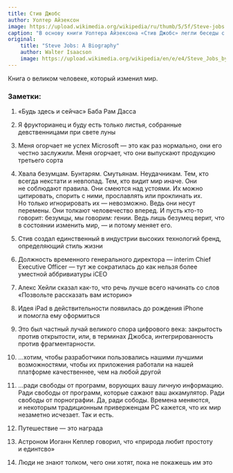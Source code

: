 ```yaml
---
title: Стив Джобс
author: Уолтер Айзексон
image: https://upload.wikimedia.org/wikipedia/ru/thumb/5/5f/Steve-jobs.jpg/155px-Steve-jobs.jpg
caption: "В основу книги Уолтера Айзексона «Стив Джобс» легли беседы с самим Стивом Джобсом, а также с его родственниками, друзьями, врагами, соперниками и коллегами. Джобс никак не контролировал автора. Он откровенно отвечал на все вопросы и ждал такой же честности от остальных. Это рассказ о жизни, полной падений и взлетов, о сильном человеке и талантливом бизнесмене, который одним из первых понял: чтобы добиться успеха в XXI веке, нужно соединить креативность и технологии. Книга вышла в США в октябре 2011 года и сразу стала первой в рейтинге amazon.com."
original:
    title: "Steve Jobs: A Biography"
    author: Walter Isaacson
    image: https://upload.wikimedia.org/wikipedia/en/e/e4/Steve_Jobs_by_Walter_Isaacson.jpg
---
```

Книга о&nbsp;великом человеке, который изменил мир.

### Заметки:
1. &laquo;Будь здесь и&nbsp;сейчас&raquo; Баба Рам Дасса

2. Я&nbsp;фрукторианец и&nbsp;буду есть только листья, собранные девственницами при свете луны

3. Меня огорчает не&nbsp;успех Microsoft&nbsp;&mdash; это как раз нормально, они его честно заслужили. Меня огорчает, что они выпускают продукцию третьего сорта

4. Хвала безумцам. Бунтарям. Смутьянам. Неудачникам. Тем, кто всегда некстати и&nbsp;невпопад. Тем, кто видит мир иначе. Они не&nbsp;соблюдают правила. Они смеются над устоями. Их&nbsp;можно цитировать, спорить с&nbsp;ними, прославлять или проклинать&nbsp;их. Но&nbsp;только игнорировать их&nbsp;&mdash; невозможно. Ведь они несут перемены. Они толкают человечество вперед. И&nbsp;пусть кто-то говорит: безумцы, мы&nbsp;говорим: гении. Ведь лишь безумец верит, что в&nbsp;состоянии изменить мир,&nbsp;&mdash; и&nbsp;потому меняет его.

5. Стив создал единственный в&nbsp;индустрии высоких технологий бренд, определяющий стиль жизни

6. Должность временного генерального директора&nbsp;&mdash; interim Chief Executive Officer&nbsp;&mdash; тут&nbsp;же сократилась до&nbsp;как нельзя более уместной аббривиатуры iCEO

7. Алекс Хейли сказал как-то, что речь лучше всего начинать со&nbsp;слов &laquo;Позвольте рассказать вам историю&raquo;

8. Идея iPad в&nbsp;действительности появилась до&nbsp;рождения iPhone и&nbsp;помогла ему оформиться

9. Это был частный лучай великого спора цифрового века: закрытость против открытости, или, в&nbsp;терминах Джобса, интегрированность против фрагментарности.

10. ...хотим, чтобы разработчики пользовались нашими лучшими возможностями, чтобы их&nbsp;приложения работали на&nbsp;нашей платформе качественнее, чем на&nbsp;любой другой

11. ...ради свободы от&nbsp;программ, ворующих вашу личную информацию. Ради свободы от&nbsp;программ, которые сажают ваш аккамулятор. Ради свободы от&nbsp;порнографии. Да, ради сободы. Времена меняются, и&nbsp;некоторым традиционным приверженцам&nbsp;PC кажется, что их&nbsp;мир незаметно исчезает. Так и&nbsp;есть.

12. Путешествие&nbsp;&mdash; это награда

13. Астроном Иоганн Кеплер говорил, что &laquo;природа любит простоту и&nbsp;единтсво&raquo;

14. Люди не&nbsp;знают толком, чего они хотят, пока не&nbsp;покажешь им&nbsp;это
